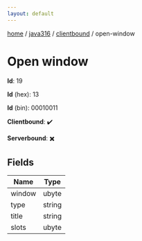 ```yaml
---
layout: default
---
```


[home](/)  /  [java316](/protocol/java316)  /  [clientbound](/protocol/java316/clientbound)  /  open-window

# Open window

**Id**: 19

**Id** (hex): 13

**Id** (bin): 00010011

**Clientbound**: ✔️

**Serverbound**: ✖️

## Fields

Name | Type
---|---
window | ubyte
type | string
title | string
slots | ubyte

